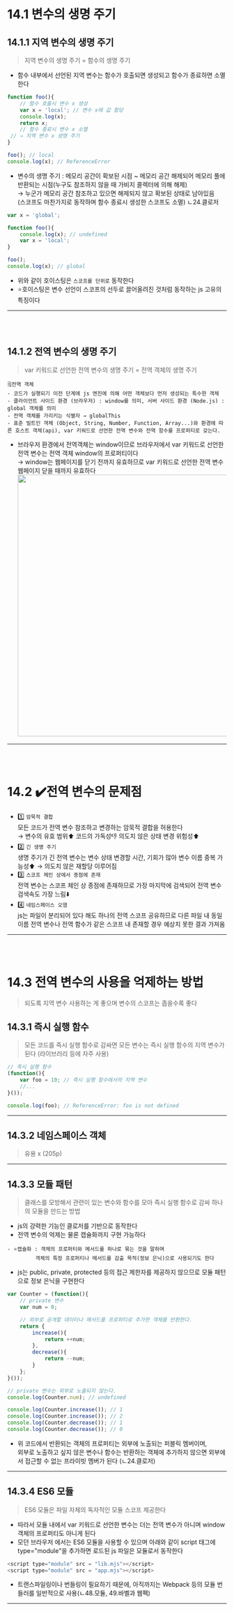 # 14.1 변수의 생명 주기
## 14.1.1 지역 변수의 생명 주기
> 지역 변수의 생명 주기 = 함수의 생명 주기
+ 함수 내부에서 선언된 지역 변수는 함수가 호출되면 생성되고 함수가 종료하면 소멸한다
```js
function foo(){
    // 함수 호출시 변수 x 생성
    var x = 'local'; // 변수 x에 값 할당
    console.log(x);
    return x;
    // 함수 종료시 변수 x 소멸
 // → 지역 변수 x 생명 주기
}

foo(); // local
console.log(x); // ReferenceError
```
+ 변수의 생명 주기 : 메모리 공간이 확보된 시점 ~ 메모리 공간 해제되어 메모리 풀에 반환되는 시점(누구도 참조하지 않을 때 가비지 콜렉터에 의해 해제)<br/>
  → 누군가 메모리 공간 참조하고 있으면 해제되지 않고 확보된 상태로 남아있음<br/>
      (스코프도 마찬가지로 동작하며 함수 종료시 생성한 스코프도 소멸) ㄴ24.클로저 
```js
var x = 'global';

function foo(){
    console.log(x); // undefined
    var x = 'local';
}

foo(); 
console.log(x); // global
```
+ 위와 같이 호이스팅은 `스코프를 단위로` 동작한다 
+ ⭐호이스팅은 변수 선언이 스코프의 선두로 끌어올려진 것처럼 동작하는 js 고유의 특징이다
___
<br/><br/>
## 14.1.2 전역 변수의 생명 주기
> var 키워드로 선언한 전역 변수의 생명 주기 = 전역 객체의 생명 주기
```
🗒️전역 객체
- 코드가 실행되기 이전 단계에 js 엔진에 의해 어떤 객체보다 먼저 생성되는 특수한 객체
- 클라이언트 사이드 환경 (브라우저) : window를 의미, 서버 사이드 환경 (Node.js) : global 객체를 의미
- 전역 객체를 가리키는 식별자 → globalThis
- 표준 빌트인 객체 (Object, String, Number, Function, Array...)와 환경에 따른 호스트 객체(api), var 키워드로 선언한 전역 변수와 전역 함수를 프로퍼티로 갖는다.
```
+ 브라우저 환경에서 전역객체는 window이므로 브라우저에서 var 키워드로 선언한 전역 변수는 전역 객체 window의 프로퍼티이다<br/>
     → window는 웹페이지를 닫기 전까지 유효하므로 var 키워드로 선언한 전역 변수 웹페이지 닫을 때까지 유효하다
<img src = "https://camo.githubusercontent.com/690995286da114df9e2808f268d830c809ec6e65a0bbee37ce2dde96fab3c559/68747470733a2f2f626c6f672e6b616b616f63646e2e6e65742f646e2f784d6659732f627472624f507a534535572f6b6561784b426861364353696f7654324b547037744b2f696d672e706e67" width='600'/><br/>
___
<br/><br/>
# 14.2 ✔️전역 변수의 문제점
+ 1️⃣ `암묵적 결합`<br/>
모든 코드가 전역 변수 참조하고 변경하는 암묵적 결합을 허용한다<br/>
→ 변수의 유효 범위⬆️ 코드의 가독성👎 의도치 않은 상태 변경 위험성⬆️<br/>
+ 2️⃣ `긴 생명 주기`<br/>
생명 주기가 긴 전역 변수는 변수 상태 변경할 시간, 기회가 많아 변수 이름 중복 가능성⬆️ → 의도치 않은 재할당 이루어짐<br/>
+ 3️⃣ `스코프 체인 상에서 종점에 존재`<br/>
전역 변수는 스코프 체인 상 종점에 존재하므로 가장 마지막에 검색되어 전역 변수 검색속도 가장 느림⬇️<br/>
+ 4️⃣ `네임스페이스 오염`<br/>
js는 파일이 분리되어 있다 해도 하나의 전역 스코프 공유하므로 다른 파일 내 동일 이름 전역 변수나 전역 함수가 같은 스코프 내 존재할 경우 예상치 못한 결과 가져옴
___
<br/><br/>
# 14.3 전역 변수의 사용을 억제하는 방법
> 되도록 지역 변수 사용하는 게 좋으며 변수의 스코프는 좁을수록 좋다 
## 14.3.1 즉시 실행 함수
> 모든 코드를 즉시 실행 함수로 감싸면 모든 변수는 즉시 실행 함수의 지역 변수가 된다 (라이브러리 등에 자주 사용) 
```js
// 즉시 실행 함수
(function(){
    var foo = 10; // 즉시 실행 함수에서의 지역 변수
    //...
}());

console.log(foo); // ReferenceError: foo is not defined
```
___
## 14.3.2 네임스페이스 객체
> 유용 x (205p)
___
## 14.3.3 모듈 패턴
> 클래스를 모방해서 관련이 있는 변수와 함수를 모아 즉시 실행 함수로 감싸 하나의 모듈을 만드는 방법
+ js의 강력한 기능인 클로저를 기반으로 동작한다 
+ 전역 변수의 억제는 물론 캡슐화까지 구현 가능하다
```
- ⭐캡슐화 : 객체의 프로퍼티와 메서드를 하나로 묶는 것을 말하며
         객체의 특정 프로퍼티나 메서드를 감출 목적(정보 은닉)으로 사용되기도 한다
```
+ js는 public, private, protected 등의 접근 제한자를 제공하지 않으므로 모듈 패턴으로 정보 은닉을 구현한다 
```js
var Counter = (function(){
    // private 변수
    var num = 0;

    // 외부로 공개할 데이터나 메서드를 프로퍼티로 추가한 객체를 반환한다.
    return {
        increase(){
            return ++num;
        },
        decrease(){
            return --num;
        }
    };
}());

// private 변수는 외부로 노출되지 않는다.
console.log(Counter.num); // undefined

console.log(Counter.increase()); // 1
console.log(Counter.increase()); // 2
console.log(Counter.decrease()); // 1
console.log(Counter.decrease()); // 0
```
+ 위 코드에서 반환되는 객체의 프로퍼티는 외부에 노출되는 퍼블릭 멤버이며, <br/>
 외부로 노출하고 싶지 않은 변수나 함수는 반환하는 객체에 추가하지 않으면 외부에서 접근할 수 없는 프라이빗 멤버가 된다 (ㄴ24.클로저)
___
## 14.3.4 ES6 모듈
> ES6 모듈은 파일 자체의 독자적인 모듈 스코프 제공한다 
+ 따라서 모듈 내에서 var 키워드로 선언한 변수는 더는 전역 변수가 아니며 window 객체의 프로퍼티도 아니게 된다
+ 모던 브라우저 에서는 ES6 모듈을 사용할 수 있으며 아래와 같이 script 태그에 type="module"을 추가하면 로드된 js 파일은 모듈로서 동작한다 
```js
<script type="module" src = "lib.mjs"></script>
<script type="module" src = "app.mjs"></script>
```
+ 트랜스파일링이나 번들링이 필요하기 때문에, 아직까지는 Webpack 등의 모듈 번들러를 일반적으로 사용(ㄴ48.모듈, 49.바벨과 웹펙)
___

